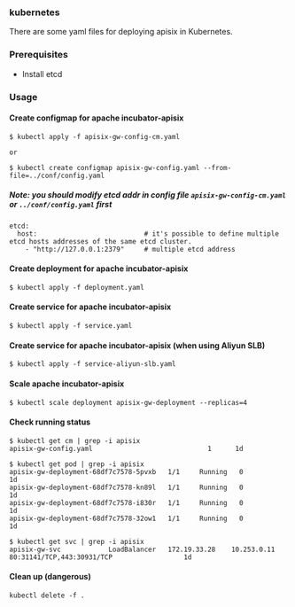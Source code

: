 <!--
#
# Licensed to the Apache Software Foundation (ASF) under one or more
# contributor license agreements.  See the NOTICE file distributed with
# this work for additional information regarding copyright ownership.
# The ASF licenses this file to You under the Apache License, Version 2.0
# (the "License"); you may not use this file except in compliance with
# the License.  You may obtain a copy of the License at
#
#     http://www.apache.org/licenses/LICENSE-2.0
#
# Unless required by applicable law or agreed to in writing, software
# distributed under the License is distributed on an "AS IS" BASIS,
# WITHOUT WARRANTIES OR CONDITIONS OF ANY KIND, either express or implied.
# See the License for the specific language governing permissions and
# limitations under the License.
#
-->
### kubernetes

There are some yaml files for deploying apisix in Kubernetes.

### Prerequisites
- Install etcd

### Usage

#### Create configmap for apache incubator-apisix

```
$ kubectl apply -f apisix-gw-config-cm.yaml

or

$ kubectl create configmap apisix-gw-config.yaml --from-file=../conf/config.yaml
```

##### Note: you should modify etcd addr in config file `apisix-gw-config-cm.yaml` or `../conf/config.yaml` first

```
etcd:
  host:                           # it's possible to define multiple etcd hosts addresses of the same etcd cluster.
    - "http://127.0.0.1:2379"     # multiple etcd address
```

#### Create deployment for apache incubator-apisix

```
$ kubectl apply -f deployment.yaml
```

#### Create service for apache incubator-apisix

```
$ kubectl apply -f service.yaml
```

#### Create service for apache incubator-apisix (when using Aliyun SLB)

```
$ kubectl apply -f service-aliyun-slb.yaml
```

#### Scale apache incubator-apisix

```
$ kubectl scale deployment apisix-gw-deployment --replicas=4
```

#### Check running status

```
$ kubectl get cm | grep -i apisix
apisix-gw-config.yaml                             1      1d

$ kubectl get pod | grep -i apisix
apisix-gw-deployment-68df7c7578-5pvxb   1/1     Running   0          1d
apisix-gw-deployment-68df7c7578-kn89l   1/1     Running   0          1d
apisix-gw-deployment-68df7c7578-i830r   1/1     Running   0          1d
apisix-gw-deployment-68df7c7578-32ow1   1/1     Running   0          1d

$ kubectl get svc | grep -i apisix
apisix-gw-svc            LoadBalancer   172.19.33.28    10.253.0.11   80:31141/TCP,443:30931/TCP                  1d

```

#### Clean up (dangerous)

```
kubectl delete -f .
```
